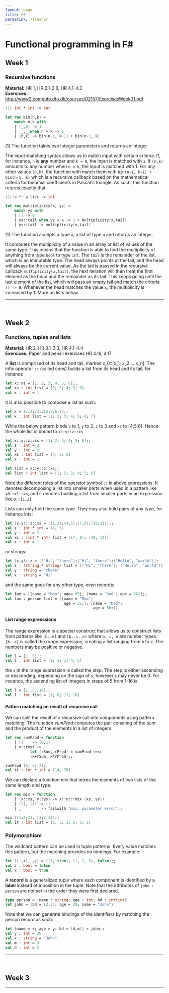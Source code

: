 ```yaml
---
layout: page
title: F#
permalink: /fsharp/
---
```

# Functional programming in F#

## Week 1

### Recursive functions
**Material:** HR 1, HR 2.1-2.6, HR 4.1-4.3 <br>
**Exersices:** http://www2.compute.dtu.dk/courses/02157/ExercisesWeek01.pdf

```fsharp
(1) int * int -> int

let rec bin(n,k) =
    match n,k with
    | (_,0) -> 1
    |  _,_ when n = k -> 1
    | (n,k) -> bin(n-1, k-1) + bin(n-1, k)
```
(1) The function takes two integer parameters and returns an integer. 

The input-matching syntax allows us to match input with certain criteria. If, for instance, `n` is **any** number and `k = 0`, the input is matched with `1`. If `(n,k)` amounts to any number when `n = k`, the input is matched with 1. For any other values `(n,k)`, the function with match them with `bin(n-1, k-1) + bin(n-1, k)` which is a recursive callback based on the mathematical criteria for binomial coefficients in Pascal's triangle. As such, this function returns exactly that.

```fsharp
(1)'a *' a list -> int

let rec multiplicity(x, ys) =
    match ys with
    | [] -> 0
    | ys::tail when ys = x -> 1 + multiplicity(x,tail)
    | ys::tail -> multiplicity(x,tail)
```

(1) The function accepts a type `a`, a list of type `a` and returns an integer.

It computes the multiplicity of a value in an array or list of values of the same type. This means that the function is able to find the multiplicity of anything from type `bool` to type `int`.
The `tail` is the remainder of the list, which is an immutable type. The head always points at the tail, and the head will always be the current value. As the tail is passed in the recursive callback `multiplicity(x,tail)`, the next iteration will then treat the first element as the head and the remainder as its tail. This keeps going until the last element of the list, which will pass an empty tail and match the criteria `[] -> 0`. Whenever the head matches the value `x`, the multiplicity is increased by 1. More on lists below.

___ 
<br>

## Week 2

### Functions, tuples and lists
**Material:** HR 2, HR 3.1-3.3, HR 4.1-4.4 <br>
**Exersices:** Paper and pensil exercises HR 4.16, 4.17

A **list** is comprised of its head and tail, marked x_0::[x_1; x_2 ... x_n]. The infix operator `::` (called cons) builds a list from its head and its tail, for instance 

```fsharp
let x::xs = [1; 2; 3; 4; 5; 6];;
val xs : int list = [2; 3; 4; 5; 6]
val x : int = 1
```

It is also possible to compose a list as such:

```fsharp
let x = 1::2::3::[4;5;6;7];;
val x : int list = [1; 2; 3; 4; 5; 6; 7]
```
While the below pattern binds `x` to 1, `y` to 2, `z` to 3 and `xs` to [4;5;6]. Hence the whole list is bound to `x::y::z::xs` 

```fsharp
let x::y::z::xs = [1; 2; 3; 4; 5; 6];;
val z : int = 3
val y : int = 2
val xs : int list = [4; 5; 6]
val x : int = 1

let list = x::y::z::xs;;
val list : int list = [1; 2; 3; 4; 5; 6]
```
Note the different roles of the operator symbol `::` in above expressions. It denotes decomposing a list into smaller parts when used in a pattern like `x0::x1::xs`, and it denotes building a list from smaller parts in an expression like `0::[1;2]`

Lists can only hold the same type. They may also hold pairs of any type, for instance ints:

```fsharp
let (x,y)::z::xs = [(1,2);(4,5);(7,8);(10,11)];;
val z : int * int = (4, 5)
val y : int = 2
val xs : (int * int) list = [(7, 8); (10, 11)]
val x : int = 1
```
or strings:

```fsharp
let (x,y)::z = [("Hi", "there");("Hi", "there");("Hello", "world")];
val z : (string * string) list = [("Hi", "there"); ("Hello", "world")]
val y : string = "there"
val x : string = "Hi"
```
and the same goes for any other type, even records:

```fsharp
let fam = [{name = "Mom"; age= 55}; {name = "Dad"; age = 56}];;
val fam : person list = [{name = "Mom";
                          age = 55;}; {name = "Dad";
                                       age = 56;}]
```

#### **List range expresssions**

The range expression is a special construct that allows us to construct lists from patterns like `[b..e]` and `[b..s..e]` where `b, s, e` are number types. `[b..e]` is called the _range_ expression, creating a list ranging from `b` to `e`. The numbers may be positive or negative.

```fsharp
let l = [1..5];;
val l : int list = [1; 2; 3; 4; 5]
```

the `s` in the range expression is called the _step_. The step is either ascending or descending, depending on the sign of `s`, however `s` may never be 0.
For instance, the ascending list of integers in steps of 5 from 1-16 is

```fsharp
let l = [1..5..16];;
val l : int list = [1; 6; 11; 16]
```

#### **Pattern matching on result of recursive call**

We can split the result of a recursive call into components using pattern matching. The function _sumProd_ computes the pair consiting of the sum and the product of the elements in a list of integers.

```fsharp
let rec sumProd = function
    | []    -> (0,1)
    | x::rest ->
           let (rSum, rProd) = sumProd rest
           (x+rSum, x*rProd);;

sumProd [2; 5; 7];;
val it : int * int = (14, 70)

```
We can declare a function _mix_ that mixes the elements of two lists of the same length and type.

```fsharp
let rec mix = function
    | (x::xs, y::ys) -> x::y::(mix (xs, ys))
    | ([], []) -> []
    | _         -> failwith "mix: parameter error";;

mix ([1;2;3], [3;2;1]);;
val it : int list = [1; 3; 2; 2; 3; 1]
```

### **Polymorphism**


The wildcard pattern can be used in tuple patterns. Every value matches this pattern, but the matching provides no bindings. For example:

```fsharp
let ((_,x),_,z) = ((1, true), (1, 2, 3), false);;
val z : bool = false
val x : bool = true
```

A **record** is a generalized tuple where each component is identified by a **label** instead of a position in the tuple. Note that the attributes of `john : person` are not set in the order they were first declared.

```fsharp
type person = {name : string; age : int; bd : int*int}
let john = {bd = (2,3); age = 20; name = "John"}
```

Note that we can generate bindings of the identifiers by matching the person record as such: 

```fsharp
let {name = x; age = y; bd = (d,m)} = john;;
val y : int = 20
val x : string = "John"
val m : int = 3
val d : int = 2
```

___ 
<br>

## Week 3

___



